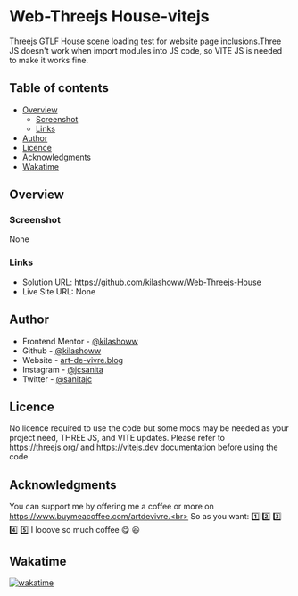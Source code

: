 
# Web-Threejs House-vitejs

Threejs GTLF House scene loading test for website page inclusions.Three JS doesn't work when import modules into JS code, so VITE JS is needed to make it works fine.

## Table of contents

- [Overview](#overview)
  - [Screenshot](#screenshot)
  - [Links](#links)
- [Author](#author)
- [Licence](#licence)
- [Acknowledgments](#acknowledgments)
- [Wakatime](#wakatime)

## Overview

### Screenshot

None

### Links

- Solution URL: https://github.com/kilashoww/Web-Threejs-House
- Live Site URL: None

## Author

- Frontend Mentor - [@kilashoww](https://www.frontendmentor.io/profile/kilashoww)
- Github - [@kilashoww](https://github.com/kilashoww)
- Website - [art-de-vivre.blog](https://www.art-de-vivre.blog/)
- Instagram - [@jcsanita](https://www.instagram.com/jcsanita)
- Twitter - [@sanitajc](https://twitter.com/sanitajc)

## Licence
No licence required to use the code but some mods may be needed as your project need, THREE JS, and VITE updates.
Please refer to https://threejs.org/ and https://vitejs.dev documentation before using the code

## Acknowledgments

You can support me by offering me a coffee or more on https://www.buymeacoffee.com/artdevivre.<br>
So as you want: 1️⃣ 2️⃣ 3️⃣ 4️⃣ 5️⃣ I looove so much coffee :yum: :laughing:


## Wakatime

[![wakatime](https://wakatime.com/badge/github/kilashoww/ThreejsHouse.svg)](https://wakatime.com/badge/github/kilashoww/ThreejsHouse)
